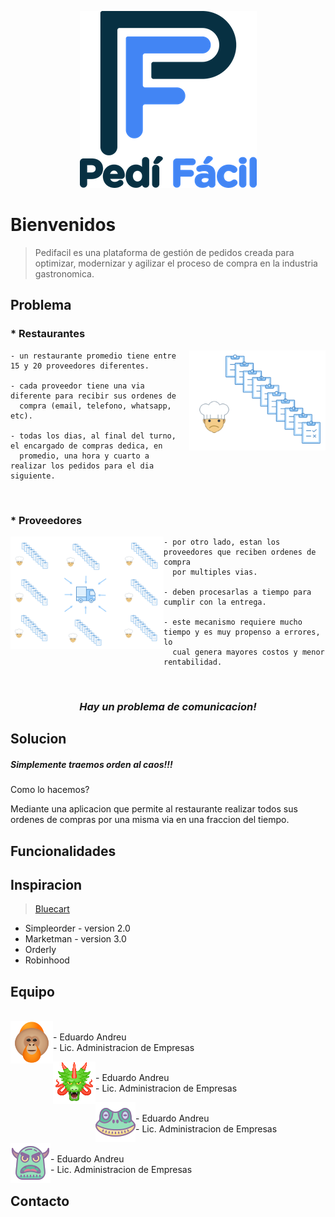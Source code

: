 
<p align="center">
  <img src="assets/logoPediFacil_README.png">
</p>

# Bienvenidos
> Pedifacil es una plataforma de gestión de pedidos creada para optimizar, modernizar y agilizar el proceso de compra en la industria gastronomica.

## Problema

<h3 align="left">* Restaurantes</h3>

<img align="right" width="218" height="160" src="assets/img_chefOrder_README.png">

    - un restaurante promedio tiene entre 15 y 20 proveedores diferentes.
    
    - cada proveedor tiene una via diferente para recibir sus ordenes de 
      compra (email, telefono, whatsapp, etc).
      
    - todas los dias, al final del turno, el encargado de compras dedica, en 
      promedio, una hora y cuarto a realizar los pedidos para el dia siguiente.

</br>
<h3 align="left">* Proveedores</h3>

<img align="left" width="245" height="180" src="assets/img_supplierProcess_README.png">

    - por otro lado, estan los proveedores que reciben ordenes de compra 
      por multiples vias.
    
    - deben procesarlas a tiempo para cumplir con la entrega.
      
    - este mecanismo requiere mucho tiempo y es muy propenso a errores, lo 
      cual genera mayores costos y menor rentabilidad.
</br>
<h3 align="center"><em>Hay un problema de comunicacion!</em></h3>

## Solucion

##### Simplemente traemos orden al caos!!!

Como lo hacemos?

Mediante una aplicacion que permite al restaurante realizar todos sus ordenes de compras por una misma via en una fraccion del tiempo.


## Funcionalidades


## Inspiracion
> <a href="https://www.bluecart.com" target="_blank">Bluecart</a> 
* Simpleorder - version 2.0
* Marketman - version 3.0
* Orderly
* Robinhood

## Equipo
<p>
  <br>
  <img align="left" src="assets/team1_README.png">
  <br>
  - Eduardo Andreu
  <br>
  - Lic. Administracion de Empresas
  <br>
</p>
<p>
<img align="left" src="assets/team2_README.png">
  <br>
  - Eduardo Andreu
  <br>
  - Lic. Administracion de Empresas
  <br>
</p>
<p>
<img align="left" src="assets/team3_README.png">
  <br>
  - Eduardo Andreu
  <br>
  - Lic. Administracion de Empresas
  <br>
</p>
<p>
<img align="left" src="assets/team4_README.png">
  <br>
  - Eduardo Andreu
  <br>
  - Lic. Administracion de Empresas
  <br>
</p>


## Contacto

